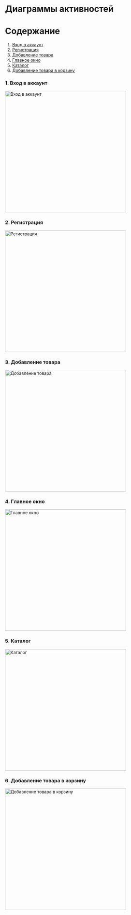 # Диаграммы активностей

# Содержание
1. [Вход в аккаунт](#1)
2. [Регистрация](#2)
3. [Добавление товара](#3)
4. [Главное окно](#4)
5. [Каталог](#5)
6. [Добавление товара в корзину](#6)


### 1. Вход в аккаунт<a name="1"></a>
<img src="https://github.com/alwayswnnasleep/ZedkaShop/blob/master/docs/Diagrams/images/SignInActivityDiagram.png" alt="Вход в аккаунт" width="400"/>

### 2. Регистрация<a name="2"></a>

<img src="https://github.com/alwayswnnasleep/ZedkaShop/blob/master/docs/Diagrams/images/RegisterActivityDiagram.png" alt="Регистрация" width="400"/>

### 3. Добавление товара<a name="3"></a>

<img src="https://github.com/alwayswnnasleep/ZedkaShop/blob/master/docs/Diagrams/images/AddProductActivityDiagram.png" alt="Добавление товара" width="400"/>

### 4. Главное окно<a name="4"></a>

<img src="https://github.com/alwayswnnasleep/ZedkaShop/blob/master/docs/Diagrams/images/HomePageActivityDiagram.png" alt="Главное окно" width="400"/>

### 5. Каталог<a name="5"></a>

<img src="https://github.com/alwayswnnasleep/ZedkaShop/blob/master/docs/Diagrams/images/CatalogActivityDiagram.png" alt="Каталог" width="400"/>

### 6. Добавление товара в корзину<a name="6"></a>

<img src="https://github.com/alwayswnnasleep/ZedkaShop/blob/master/docs/Diagrams/images/AddToCartActivityDiagram.png" alt="Добавление товара в корзину" width="400"/>
